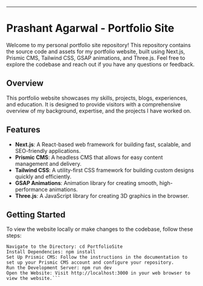 ---

# Prashant Agarwal - Portfolio Site

Welcome to my personal portfolio site repository! This repository contains the source code and assets for my portfolio website, built using Next.js, Prismic CMS, Tailwind CSS, GSAP animations, and Three.js. Feel free to explore the codebase and reach out if you have any questions or feedback.

## Overview

This portfolio website showcases my skills, projects, blogs, experiences, and education. It is designed to provide visitors with a comprehensive overview of my background, expertise, and the projects I have worked on.

## Features

- **Next.js**: A React-based web framework for building fast, scalable, and SEO-friendly applications.
- **Prismic CMS**: A headless CMS that allows for easy content management and delivery.
- **Tailwind CSS**: A utility-first CSS framework for building custom designs quickly and efficiently.
- **GSAP Animations**: Animation library for creating smooth, high-performance animations.
- **Three.js**: A JavaScript library for creating 3D graphics in the browser.

## Getting Started
 To view the website locally or make changes to the codebase, follow these steps:

 ``` Clone the Repository: git clone https://github.com/prashant07ag/PortfolioSite.git
Navigate to the Directory: cd PortfolioSite
Install Dependencies: npm install
Set Up Prismic CMS: Follow the instructions in the documentation to set up your Prismic CMS account and configure your repository.
Run the Development Server: npm run dev
Open the Website: Visit http://localhost:3000 in your web browser to view the website.```
